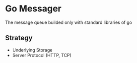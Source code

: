 # Go Messager
The message queue builded only with standard libraries of go

## Strategy
* Underlying Storage
* Server Protocol (HTTP, TCP)
